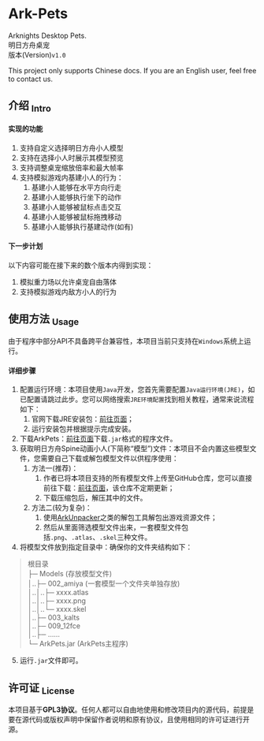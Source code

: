 Ark-Pets
==========
Arknights Desktop Pets.  
明日方舟桌宠  
版本(Version)`v1.0`

This project only supports Chinese docs. If you are an English user, feel free to contact us.

## 介绍 <sub>Intro</sub>
#### 实现的功能
1. 支持自定义选择明日方舟小人模型
2. 支持在选择小人时展示其模型预览
3. 支持调整桌宠缩放倍率和最大帧率
4. 支持模拟游戏内基建小人的行为：
    1. 基建小人能够在水平方向行走
    2. 基建小人能够执行坐下的动作
    3. 基建小人能够被鼠标点击交互
    4. 基建小人能够被鼠标拖拽移动
    5. 基建小人能够执行基建动作(如有)

#### 下一步计划
以下内容可能在接下来的数个版本内得到实现：
1. 模拟重力场以允许桌宠自由落体
2. 支持模拟游戏内敌方小人的行为

## 使用方法 <sub>Usage</sub>
由于程序中部分API不具备跨平台兼容性，本项目当前只支持在`Windows`系统上运行。
#### 详细步骤
1. 配置运行环境：本项目使用`Java`开发，您首先需要配置`Java运行环境(JRE)`，如已配置请跳过此步。您可以网络搜索`JRE环境配置`找到相关教程，通常来说流程如下：
    1. 官网下载JRE安装包：[前往页面](https://www.java.com/download)；
    2. 运行安装包并根据提示完成安装。
2. 下载ArkPets：[前往页面](https://github.com/isHarryh/Ark-Pets/releases)下载`.jar`格式的程序文件。
3. 获取明日方舟Spine动画小人(下简称“模型”)文件：本项目不会内置这些模型文件，您需要自己下载或解包模型文件以供程序使用：
    1. 方法一(推荐)：
        1. 作者已将本项目支持的所有模型文件上传至GitHub仓库，您可以直接前往下载：[前往页面](https://github.com/isHarryh/Ark-Models)，该仓库不定期更新；
        2. 下载压缩包后，解压其中的文件。
    2. 方法二(较为复杂)：
        1. 使用[ArkUnpacker](https://github.com/isHarryh/Ark-Unpacker)之类的解包工具解包出游戏资源文件；
        2. 然后从里面筛选模型文件出来，一套模型文件包括`.png`、`.atlas`、`.skel`三种文件。
4. 将模型文件放到指定目录中：确保你的文件夹结构如下：
> 根目录  
> ├─ Models (存放模型文件)  
> │..├─ 002_amiya (一套模型一个文件夹单独存放)  
> │..│..├─ xxxx.atlas  
> │..│..├─ xxxx.png  
> │..│..└─ xxxx.skel  
> │..├─ 003_kalts  
> │..├─ 009_12fce  
> │..├─ ……  
> └─ ArkPets.jar (ArkPets主程序)  
5. 运行`.jar`文件即可。

## 许可证 <sub>License</sub>
本项目基于**GPL3协议**。任何人都可以自由地使用和修改项目内的源代码，前提是要在源代码或版权声明中保留作者说明和原有协议，且使用相同的许可证进行开源。
